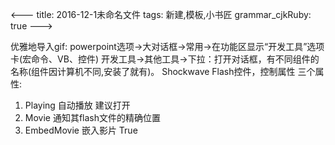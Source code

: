 <---
title: 2016-12-1未命名文件 
tags: 新建,模板,小书匠
grammar_cjkRuby: true
--->

优雅地导入gif:
powerpoint选项->大对话框->常用->在功能区显示“开发工具”选项卡(宏命令、VB、控件)
开发工具->其他工具->下拉：打开对话框，有不同组件的名称(组件因计算机不同,安装了就有)。
Shockwave Flash控件，控制属性
三个属性:
1. Playing 自动播放 建议打开
2. Movie 通知其flash文件的精确位置
3. EmbedMovie 嵌入影片 True
